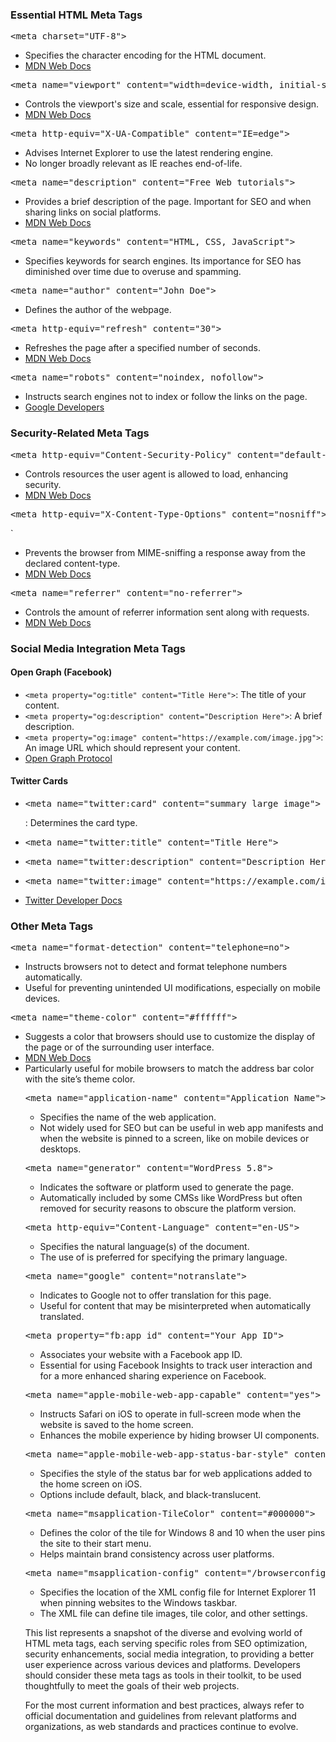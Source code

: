 <!-- bbauska/meta-tags/essential-meta-tags.md -->
<!--~~~~~~~~~~~~~~~~~~~~~~~~~~~~~~~~~~~~~~~~~~-->
<h3>Essential HTML Meta Tags</h3>
<!--~~~~~~~~~~~~~~~~~~~~~~~~~~~~~~~~~~~~~~~~~~-->
<pre>&lt;meta charset="UTF-8"&gt;</pre>
<ul>
	<li>Specifies the character encoding for the HTML document.</li>
	<li><a href="https://developer.mozilla.org/en-US/docs/Web/HTML/Element/meta#attr-charset">MDN Web Docs</a></li>
</ul>
<pre>&lt;meta name="viewport" content="width=device-width, initial-scale=1.0"&gt;</pre>
<ul>
  <li>Controls the viewport's size and scale, essential for responsive design.</li>
  <li><a href="https://developer.mozilla.org/en-US/docs/Web/HTML/Viewport_meta_tag">MDN Web Docs</a></li>
</ul>
<pre>&lt;meta http-equiv="X-UA-Compatible" content="IE=edge"&gt;</pre>

<ul>
  <li>Advises Internet Explorer to use the latest rendering engine.</li>
  <li>No longer broadly relevant as IE reaches end-of-life.</li>
</ul>

<pre>&lt;meta name="description" content="Free Web tutorials"&gt;</pre>

<ul>
  <li>Provides a brief description of the page. Important for SEO and when sharing 
    links on social platforms.</li>
  <li><a href="https://developer.mozilla.org/en-US/docs/Web/HTML/Element/meta/name">
    MDN Web Docs</a></li>
</ul>

<pre>&lt;meta name="keywords" content="HTML, CSS, JavaScript"&gt;</pre>

<ul>
  <li>Specifies keywords for search engines. Its importance for SEO has diminished over time due to overuse and spamming.</li>
</ul>

<pre>&lt;meta name="author" content="John Doe"&gt;</pre>

<ul>
  <li>Defines the author of the webpage.</li>
</ul>

<pre>&lt;meta http-equiv="refresh" content="30"&gt;</pre>

<ul>
  <li>Refreshes the page after a specified number of seconds.</li>
  <li><a href="https://developer.mozilla.org/en-US/docs/Web/HTML/Element/meta/http-equiv#attr-refresh">MDN Web Docs</a></li>
</ul>

<pre>&lt;meta name="robots" content="noindex, nofollow"&gt;</pre>

<ul>
  <li>Instructs search engines not to index or follow the links on the page.</li>
  <li><a href="https://developers.google.com/search/docs/advanced/robots/robots_meta_tag">Google Developers</a></li>
</ul>
<!--~~~~~~~~~~~~~~~~~~~~~~~~~~~~~~~~~~~~~~~~~~-->
<h3>Security-Related Meta Tags</h3>
<!--~~~~~~~~~~~~~~~~~~~~~~~~~~~~~~~~~~~~~~~~~~-->
<pre>&lt;meta http-equiv="Content-Security-Policy" content="default-src 'self'"&gt;</pre>

<ul>
  <li>Controls resources the user agent is allowed to load, enhancing security.</li>
  <li><a href="https://developer.mozilla.org/en-US/docs/Web/HTTP/CSP">MDN Web Docs</a></li>
</ul>

<pre>&lt;meta http-equiv="X-Content-Type-Options" content="nosniff"&gt;</pre>`

<ul>
  <li>Prevents the browser from MIME-sniffing a response away from the declared content-type.</li>
  <li><a href="https://developer.mozilla.org/en-US/docs/Web/HTML/Element/meta/http-equiv#x-content-type-options">MDN Web Docs</a></li>
</ul>

<pre>&lt;meta name="referrer" content="no-referrer"&gt;</pre>

<ul>
  <li>Controls the amount of referrer information sent along with requests.</li>
  <li><a href="https://developer.mozilla.org/en-US/docs/Web/HTML/Element/meta/name">MDN Web Docs</a></li>
</ul>
<!--~~~~~~~~~~~~~~~~~~~~~~~~~~~~~~~~~~~~~~~~~~-->
<h3>Social Media Integration Meta Tags</h3>
<!--~~~~~~~~~~~~~~~~~~~~~~~~~~~~~~~~~~~~~~~~~~-->
<h4>Open Graph (Facebook)</h4>

<ul>
  <li><code>&lt;meta property="og:title" content="Title Here"&gt;</code>: The title of your content.</li>
  <li><code>&lt;meta property="og:description" content="Description Here"&gt;</code>: A brief description.</li>
  <li><code>&lt;meta property="og:image" content="https://example.com/image.jpg"&gt;</code>: An image URL which should represent your content.</li>
  <li><a href="https://ogp.me/">Open Graph Protocol</a></li>
</ul>

<h4>Twitter Cards</h4>

<ul>
  <li><pre>&lt;meta name="twitter:card" content="summary_large_image"&gt;</pre>: Determines the card type.</li>
  <li><pre>&lt;meta name="twitter:title" content="Title Here"&gt;</pre></li>
  <li><pre>&lt;meta name="twitter:description" content="Description Here"&gt;</pre></li>
  <li><pre>&lt;meta name="twitter:image" content="https://example.com/image.jpg"&gt;</pre></li>
  <li><a href="https://developer.twitter.com/en/docs/twitter-for-websites/cards/overview/markup">Twitter Developer Docs</a></li>
</ul>
<!--~~~~~~~~~~~~~~~~~~~~~~~~~~~~~~~~~~~~~~~~~~-->
<h3>Other Meta Tags</h3>
<!--~~~~~~~~~~~~~~~~~~~~~~~~~~~~~~~~~~~~~~~~~~-->
<pre>&lt;meta name="format-detection" content="telephone=no"&gt;</pre>
<ul>
  <li>Instructs browsers not to detect and format telephone numbers automatically.</li>
  <li>Useful for preventing unintended UI modifications, especially on mobile devices.</li>
</ul>
<pre>&lt;meta name="theme-color" content="#ffffff"&gt;</pre>
<ul>
  <li>Suggests a color that browsers should use to customize the display of the page or of the surrounding user interface.</li>
  <li><a href="https://developer.mozilla.org/en-US/docs/Web/HTML/Element/meta/name/theme-color">MDN Web Docs</a></li>
  <li>Particularly useful for mobile browsers to match the address bar color with the site’s theme color.</li>
<pre>&lt;meta name="application-name" content="Application Name"&gt;</pre>
<ul>
  <li>Specifies the name of the web application.</li>
  <li>Not widely used for SEO but can be useful in web app manifests and when the website is pinned to a screen, like on mobile devices or desktops.</li>
</ul>
<pre>&lt;meta name="generator" content="WordPress 5.8"&gt;</pre>
<ul>
  <li>Indicates the software or platform used to generate the page.</li>
  <li>Automatically included by some CMSs like WordPress but often removed for security reasons to obscure the platform version.</li>
</ul>
<pre>&lt;meta http-equiv="Content-Language" content="en-US"&gt;</pre>

<ul>
  <li>Specifies the natural language(s) of the document.</li>
  <li>The use of <html lang="en-US"> is preferred for specifying the primary language.</li>
</ul>
<pre>&lt;meta name="google" content="notranslate"&gt;</pre>

<ul>
  <li>Indicates to Google not to offer translation for this page.</li>
  <li>Useful for content that may be misinterpreted when automatically translated.</li>
</ul>
<pre>&lt;meta property="fb:app_id" content="Your_App_ID"&gt;</pre>

<ul>
  <li>Associates your website with a Facebook app ID.</li>
  <li>Essential for using Facebook Insights to track user interaction and for a more enhanced sharing experience on Facebook.</li>
</ul>
<pre>&lt;meta name="apple-mobile-web-app-capable" content="yes"&gt;</pre>

<ul>
  <li>Instructs Safari on iOS to operate in full-screen mode when the website is saved to the home screen.</li>
  <li>Enhances the mobile experience by hiding browser UI components.</li>
</ul>
<pre>&lt;meta name="apple-mobile-web-app-status-bar-style" content="black-translucent"&gt;</pre>

<ul>
  <li>Specifies the style of the status bar for web applications added to the home screen on iOS.</li>
  <li>Options include default, black, and black-translucent.</li>
</ul>
<pre>&lt;meta name="msapplication-TileColor" content="#000000"&gt;</pre>

<ul>
  <li>Defines the color of the tile for Windows 8 and 10 when the user pins the site 
    to their start menu.</li>
  <li>Helps maintain brand consistency across user platforms.</li>
</ul>
<pre>&lt;meta name="msapplication-config" content="/browserconfig.xml"&gt;</pre>
<ul>
  <li>Specifies the location of the XML config file for Internet Explorer 11 when pinning websites to the Windows taskbar.</li>
  <li>The XML file can define tile images, tile color, and other settings.</li>
</ul>
<p>This list represents a snapshot of the diverse and evolving world of HTML meta tags, each serving specific roles from SEO optimization, security enhancements, social media integration, to providing a better user experience across various devices and platforms. Developers should consider these meta tags as tools in their toolkit, to be used thoughtfully to meet the goals of their web projects.</p>

<p>For the most current information and best practices, always refer to official documentation and guidelines from relevant platforms and organizations, as web standards and practices continue to evolve.</p>
